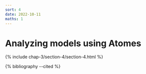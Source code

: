 ```yaml
---
sort: 4
date: 2022-10-11
maths: 1
---
```


# Analyzing models using Atomes

{% include chap-3/section-4/section-4.html %}

{% bibliography --cited %}
